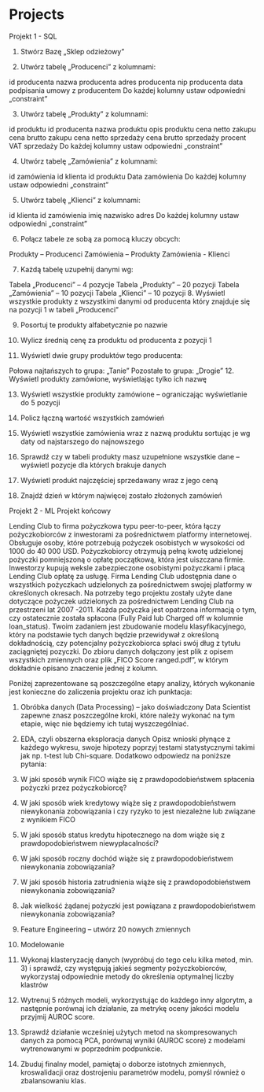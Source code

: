 # Projects

Projekt 1 - SQL
1. Stwórz Bazę „Sklep odzieżowy”

2. Utwórz tabelę „Producenci” z kolumnami:

id producenta
nazwa producenta
adres producenta
nip producenta
data podpisania umowy z producentem
Do każdej kolumny ustaw odpowiedni „constraint”

3. Utwórz tabelę „Produkty” z kolumnami:

id produktu
id producenta
nazwa produktu
opis produktu
cena netto zakupu
cena brutto zakupu
cena netto sprzedaży
cena brutto sprzedaży
procent VAT sprzedaży
Do każdej kolumny ustaw odpowiedni „constraint”

4. Utwórz tabelę „Zamówienia” z kolumnami:

id zamówienia
id klienta
id produktu
Data zamówienia
Do każdej kolumny ustaw odpowiedni „constraint”

5. Utwórz tabelę „Klienci” z kolumnami:

id klienta
id zamówienia
imię
nazwisko
adres
Do każdej kolumny ustaw odpowiedni „constraint”
 
6. Połącz tabele ze sobą za pomocą kluczy obcych:

Produkty – Producenci
Zamówienia – Produkty
Zamówienia - Klienci

7. Każdą tabelę uzupełnij danymi wg:

Tabela „Producenci” – 4 pozycje
Tabela „Produkty” – 20 pozycji
Tabela „Zamówienia” – 10 pozycji
Tabela „Klienci” – 10 pozycji
8. Wyświetl wszystkie produkty z wszystkimi danymi od producenta który znajduje się na pozycji 1 w tabeli „Producenci”

9. Posortuj te produkty alfabetycznie po nazwie

10. Wylicz średnią cenę za produktu od producenta z pozycji 1

11. Wyświetl dwie grupy produktów tego producenta:

Połowa najtańszych to grupa: „Tanie”
Pozostałe to grupa: „Drogie”
12. Wyświetl produkty zamówione, wyświetlając tylko ich nazwę

13. Wyświetl wszystkie produkty zamówione – ograniczając wyświetlanie do 5 pozycji

14. Policz łączną wartość wszystkich zamówień

15. Wyświetl wszystkie zamówienia wraz z nazwą produktu sortując je wg daty od najstarszego do najnowszego

16. Sprawdź czy w tabeli produkty masz uzupełnione wszystkie dane – wyświetl pozycje dla których brakuje danych

17. Wyświetl produkt najczęściej sprzedawany wraz z jego ceną

18. Znajdź dzień w którym najwięcej zostało złożonych zamówień



Projekt 2 - ML
Projekt końcowy

Lending Club to firma pożyczkowa typu peer-to-peer, która łączy pożyczkobiorców z inwestorami za pośrednictwem platformy internetowej. Obsługuje osoby, które potrzebują pożyczek osobistych w wysokości od 1000 do 40 000 USD. Pożyczkobiorcy otrzymują pełną kwotę udzielonej pożyczki pomniejszoną o opłatę początkową, która jest uiszczana firmie. Inwestorzy kupują weksle zabezpieczone osobistymi pożyczkami i płacą Lending Club opłatę za usługę. Firma Lending Club udostępnia dane o wszystkich pożyczkach udzielonych za pośrednictwem swojej platformy w określonych okresach. 
Na potrzeby tego projektu zostały użyte dane dotyczące pożyczek udzielonych za pośrednictwem Lending Club na przestrzeni lat 2007 -2011. Każda pożyczka jest opatrzona informacją o tym, czy ostatecznie została spłacona (Fully Paid lub Charged off w kolumnie loan_status). Twoim zadaniem jest zbudowanie modelu klasyfikacyjnego, który na podstawie tych danych będzie przewidywał z określoną dokładnością, czy potencjalny pożyczkobiorca spłaci swój dług z tytułu zaciągniętej pozyczki. Do zbioru danych dołączony jest plik z opisem wszystkich zmiennych oraz plik „FICO Score ranged.pdf”, w którym dokładnie opisano znaczenie jednej z kolumn.

Poniżej zaprezentowane są poszczególne etapy analizy, których wykonanie jest konieczne do zaliczenia projektu oraz ich punktacja:
1.	Obróbka danych (Data Processing) – jako doświadczony Data Scientist zapewne znasz poszczególne kroki, które należy wykonać na tym etapie, więc nie będziemy ich tutaj wyszczególniać.
2.	EDA, czyli obszerna eksploracja danych Opisz wnioski płynące z każdego wykresu, swoje hipotezy poprzyj testami statystycznymi takimi jak np. t-test lub Chi-square. Dodatkowo odpowiedz na poniższe pytania:
1.	W jaki sposób wynik FICO wiąże się z prawdopodobieństwem spłacenia pożyczki przez pożyczkobiorcę?
2.	W jaki sposób wiek kredytowy wiąże się z prawdopodobieństwem niewykonania zobowiązania i czy ryzyko to jest niezależne lub związane z wynikiem FICO
3.	W jaki sposób status kredytu hipotecznego na dom wiąże się z prawdopodobieństwem niewypłacalności?
4.	W jaki sposób roczny dochód wiąże się z prawdopodobieństwem niewykonania zobowiązania?
5.	W jaki sposób historia zatrudnienia wiąże się z prawdopodobieństwem niewykonania zobowiązania?
6.	Jak wielkość żądanej pożyczki jest powiązana z prawdopodobieństwem niewykonania zobowiązania?
3.	Feature Engineering – utwórz 20 nowych zmiennych

4.	Modelowanie
1.	Wykonaj klasteryzację danych (wypróbuj do tego celu kilka metod, min. 3) i sprawdź, czy występują jakieś segmenty pożyczkobiorców, wykorzystaj odpowiednie metody do określenia optymalnej liczby klastrów
2.	Wytrenuj 5 różnych modeli, wykorzystując do każdego inny algorytm, a następnie porównaj ich działanie, za metrykę oceny jakości modelu przyjmij AUROC score.
3.	Sprawdź działanie wcześniej użytych metod na skompresowanych danych za pomocą PCA, porównaj wyniki (AUROC score) z modelami wytrenowanymi w poprzednim podpunkcie.
4.	Zbuduj finalny model, pamiętaj o doborze istotnych zmiennych, kroswalidacji oraz dostrojeniu parametrów modelu, pomyśl również o zbalansowaniu klas.

